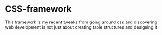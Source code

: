 # CSS-framework
This framework is my recent tweeks from going around css and discovering web development is not just about creating table structures and designing it 
